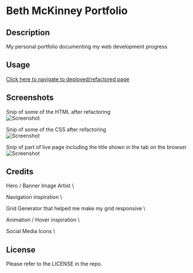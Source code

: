 # Beth McKinney Portfolio
## Description

My personal portfolio documenting my web development progress


## Usage

[Click here to navigate to deployed/refactored page](https://macbetthh.github.io/horiseon-mod1-challenge/)

## Screenshots
Snip of some of the HTML after refactoring \
![Screenshot](urlhere "HTML Snip") 

Snip of some of the CSS after refactoring \
![Screenshot](urlhere "CSS Snip") 

Snip of part of live page including the title shown in the tab on the browser \
![Screenshot](urlhere "Live Page Snip") 

## Credits

Hero / Banner Image Artist \

Navigation inspiration \

Grid Generator that helped me make my grid responsive \

Animation / Hover inspiration \

Social Media Icons \


## License

Please refer to the LICENSE in the repo.
